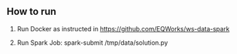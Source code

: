 ## How to run

1. Run Docker as instructed in https://github.com/EQWorks/ws-data-spark

2. Run Spark Job: spark-submit /tmp/data/solution.py

